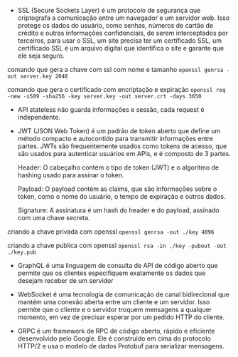 - SSL (Secure Sockets Layer)
é um protocolo de segurança que criptografa a comunicação entre um navegador e um servidor web. Isso protege os dados do usuário, como senhas, números de cartão de crédito e outras informações confidenciais, de serem interceptados por terceiros, para usar o SSL, um site precisa ter um certificado SSL, um certificado SSL é um arquivo digital que identifica o site e garante que ele seja seguro.

comando que gera a chave com ssl com nome e tamanho
`openssl genrsa -out server.key 2048`

comando que gera o certificado com encriptação e expiração
`openssl req -new -x509 -sha256 -key server.key -out server.crt -days 3650`

- API stateless
não guarda informações e sessão, cada request é independente.

- JWT (JSON Web Token)
é um padrão de token aberto que define um método compacto e autocontido para transmitir informações entre partes. JWTs são frequentemente usados como tokens de acesso, que são usados para autenticar usuários em APIs, e é composto de 3 partes.

  Header: O cabeçalho contém o tipo de token (JWT) e o algoritmo de hashing usado para assinar o token.

  Payload: O payload contém as claims, que são informações sobre o token, como o nome do usuário, o tempo de expiração e outros dados.

  Signature: A assinatura é um hash do header e do payload, assinado com uma chave secreta.

criando a chave privada com openssl
`openssl genrsa -out ./key 4096`

criando a chave publica com openssl
`openssl rsa -in ./key -pubout -out ./key.pub`

- GraphQL
é uma linguagem de consulta de API de código aberto que permite que os clientes especifiquem exatamente os dados que desejam receber de um servidor

- WebSocket
é uma tecnologia de comunicação de canal bidirecional que mantém uma conexão aberta entre um cliente e um servidor. Isso permite que o cliente e o servidor troquem mensagens a qualquer momento, em vez de precisar esperar por um pedido HTTP do cliente.

- GRPC
é um framework de RPC de código aberto, rápido e eficiente desenvolvido pelo Google. Ele é construído em cima do protocolo HTTP/2 e usa o modelo de dados Protobuf para serializar mensagens.